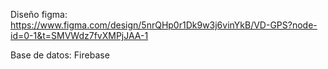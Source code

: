 Diseño figma: https://www.figma.com/design/5nrQHp0r1Dk9w3j6vinYkB/VD-GPS?node-id=0-1&t=SMVWdz7fvXMPjJAA-1

Base de datos: Firebase
